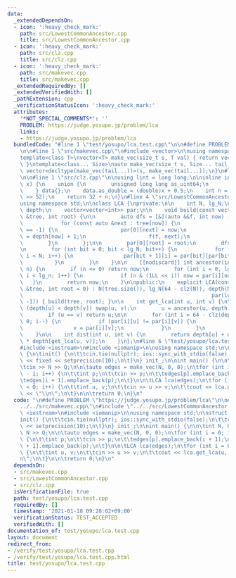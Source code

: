```yaml
---
data:
  _extendedDependsOn:
  - icon: ':heavy_check_mark:'
    path: src/LowestCommonAncestor.cpp
    title: src/LowestCommonAncestor.cpp
  - icon: ':heavy_check_mark:'
    path: src/clz.cpp
    title: src/clz.cpp
  - icon: ':heavy_check_mark:'
    path: src/makevec.cpp
    title: src/makevec.cpp
  _extendedRequiredBy: []
  _extendedVerifiedWith: []
  _pathExtension: cpp
  _verificationStatusIcon: ':heavy_check_mark:'
  attributes:
    '*NOT_SPECIAL_COMMENTS*': ''
    PROBLEM: https://judge.yosupo.jp/problem/lca
    links:
    - https://judge.yosupo.jp/problem/lca
  bundledCode: "#line 1 \"test/yosupo/lca.test.cpp\"\n\n#define PROBLEM \"https://judge.yosupo.jp/problem/lca\"\
    \n\n#line 1 \"src/makevec.cpp\"\n#include <vector>\n\nusing namespace std;\n\n\
    template<class T>\nvector<T> make_vec(size_t s, T val) { return vector<T>(s, val);\
    \ }\ntemplate<class... Size>\nauto make_vec(size_t s, Size... tail) {\n    return\
    \ vector<decltype(make_vec(tail...))>(s, make_vec(tail...));\n}\n#line 2 \"src/LowestCommonAncestor.cpp\"\
    \n\n#line 1 \"src/clz.cpp\"\n\nusing lint = long long;\n\ninline int clz(lint\
    \ x) {\n    union {\n        unsigned long long as_uint64;\n        double as_double;\n\
    \    } data{};\n    data.as_double = (double)x + 0.5;\n    int n = 1054 - (int)(data.as_uint64\
    \ >> 52);\n    return 32 + n;\n}\n#line 4 \"src/LowestCommonAncestor.cpp\"\n\n\
    using namespace std;\n\nclass LCA {\nprivate:\n\n    int N, lg_N;\n    vector<int>\
    \ depth;\n    vector<vector<int>> par;\n\n    void build(const vector<vector<int>>\
    \ &tree, int root) {\n\n        auto dfs = [&](auto &&f, int now) -> void {\n\
    \            for (const auto &next : tree[now]) {\n                if (par[0][next]\
    \ == -1) {\n                    par[0][next] = now;\n                    depth[next]\
    \ = depth[now] + 1;\n                    f(f, next);\n                }\n    \
    \        }\n        };\n\n        par[0][root] = root;\n        dfs(dfs, root);\n\
    \n        for (int bit = 0; bit < lg_N; bit++) {\n            for (int i = 0;\
    \ i < N; i++) {\n                par[bit + 1][i] = par[bit][par[bit][i]];\n  \
    \          }\n        }\n    }\n\n    [[nodiscard]] int ancestor(int now, int\
    \ n) {\n        if (n <= 0) return now;\n        for (int i = 0, lg_n = 64 - clz(n);\
    \ i < lg_n; i++) {\n            if (n & (1LL << i)) now = par[i][now];\n     \
    \   }\n        return now;\n    }\n\npublic:\n    explicit LCA(const vector<vector<int>>\
    \ &tree, int root = 0) : N(tree.size()), lg_N(64 - clz(N)), depth(N),\n      \
    \                                                            par(lg_N + 1, vector<int>(N,\
    \ -1)) { build(tree, root); }\n\n    int get_lca(int u, int v) {\n\n        if\
    \ (depth[u] < depth[v]) swap(u, v);\n        u = ancestor(u, depth[u] - depth[v]);\n\
    \        if (u == v) return u;\n\n        for (int i = 64 - clz(depth[u]); i >=\
    \ 0; i--) {\n            if (par[i][u] != par[i][v]) {\n                u = par[i][u];\n\
    \                v = par[i][v];\n            }\n        }\n        return par[0][u];\n\
    \    }\n\n    int dist(int u, int v) {\n        return depth[u] + depth[v] - 2\
    \ * depth[get_lca(u, v)];\n    }\n};\n#line 6 \"test/yosupo/lca.test.cpp\"\n\n\
    #include <iostream>\n#include <iomanip>\n\nusing namespace std;\n\nstruct init\
    \ {\n\tinit() {\n\t\tcin.tie(nullptr); ios::sync_with_stdio(false);\n\t\tcout\
    \ << fixed << setprecision(10);\n\t}\n} init_;\n\nint main() {\n\n\tint N, Q;\n\
    \tcin >> N >> Q;\n\n\tauto edges = make_vec(N, 0, 0);\n\tfor (int i = 0; i < N\
    \ - 1; i++) {\n\t\tint p;\n\t\tcin >> p;\n\t\tedges[p].emplace_back(i + 1);\n\t\
    \tedges[i + 1].emplace_back(p);\n\t}\n\n\tLCA lca(edges);\n\tfor (int i = 0; i\
    \ < Q; i++) {\n\t\tint u, v;\n\t\tcin >> u >> v;\n\t\tcout << lca.get_lca(u, v)\
    \ << \"\\n\";\n\t}\n\n\treturn 0;\n}\n"
  code: "\n#define PROBLEM \"https://judge.yosupo.jp/problem/lca\"\n\n#include \"\
    ../../src/makevec.cpp\"\n#include \"../../src/LowestCommonAncestor.cpp\"\n\n#include\
    \ <iostream>\n#include <iomanip>\n\nusing namespace std;\n\nstruct init {\n\t\
    init() {\n\t\tcin.tie(nullptr); ios::sync_with_stdio(false);\n\t\tcout << fixed\
    \ << setprecision(10);\n\t}\n} init_;\n\nint main() {\n\n\tint N, Q;\n\tcin >>\
    \ N >> Q;\n\n\tauto edges = make_vec(N, 0, 0);\n\tfor (int i = 0; i < N - 1; i++)\
    \ {\n\t\tint p;\n\t\tcin >> p;\n\t\tedges[p].emplace_back(i + 1);\n\t\tedges[i\
    \ + 1].emplace_back(p);\n\t}\n\n\tLCA lca(edges);\n\tfor (int i = 0; i < Q; i++)\
    \ {\n\t\tint u, v;\n\t\tcin >> u >> v;\n\t\tcout << lca.get_lca(u, v) << \"\\\
    n\";\n\t}\n\n\treturn 0;\n}\n"
  dependsOn:
  - src/makevec.cpp
  - src/LowestCommonAncestor.cpp
  - src/clz.cpp
  isVerificationFile: true
  path: test/yosupo/lca.test.cpp
  requiredBy: []
  timestamp: '2021-01-18 09:28:02+09:00'
  verificationStatus: TEST_ACCEPTED
  verifiedWith: []
documentation_of: test/yosupo/lca.test.cpp
layout: document
redirect_from:
- /verify/test/yosupo/lca.test.cpp
- /verify/test/yosupo/lca.test.cpp.html
title: test/yosupo/lca.test.cpp
---
```

